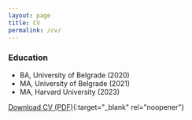 ```yaml
---
layout: page
title: CV
permalink: /cv/
---
```


### Education
- BA, University of Belgrade (2020) 
- MA, University of Belgrade (2021)
- MA, Harvard University (2023)

[Download CV (PDF)](/cv.pdf){:target="_blank" rel="noopener"}
